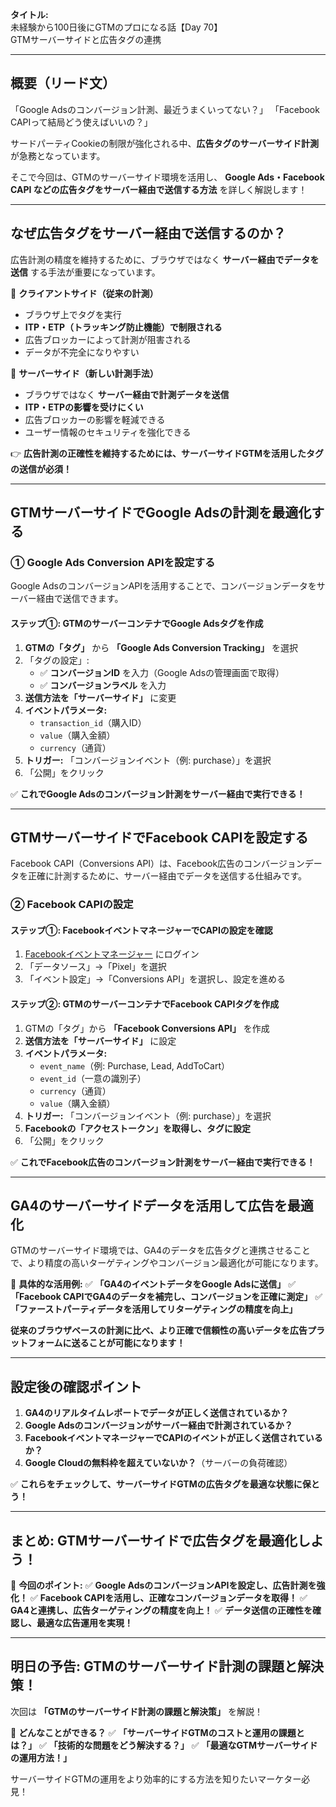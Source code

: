 **タイトル:**\
未経験から100日後にGTMのプロになる話【Day 70】\
GTMサーバーサイドと広告タグの連携

---

## **概要（リード文）**

「Google Adsのコンバージョン計測、最近うまくいってない？」
「Facebook CAPIって結局どう使えばいいの？」

サードパーティCookieの制限が強化される中、**広告タグのサーバーサイド計測** が急務となっています。

そこで今回は、GTMのサーバーサイド環境を活用し、 **Google Ads・Facebook CAPI などの広告タグをサーバー経由で送信する方法** を詳しく解説します！

---

## **なぜ広告タグをサーバー経由で送信するのか？**

広告計測の精度を維持するために、ブラウザではなく **サーバー経由でデータを送信** する手法が重要になっています。

🔹 **クライアントサイド（従来の計測）**
- ブラウザ上でタグを実行
- **ITP・ETP（トラッキング防止機能）で制限される**
- 広告ブロッカーによって計測が阻害される
- データが不完全になりやすい

🔹 **サーバーサイド（新しい計測手法）**
- ブラウザではなく **サーバー経由で計測データを送信**
- **ITP・ETPの影響を受けにくい**
- 広告ブロッカーの影響を軽減できる
- ユーザー情報のセキュリティを強化できる

👉 **広告計測の正確性を維持するためには、サーバーサイドGTMを活用したタグの送信が必須！**

---

## **GTMサーバーサイドでGoogle Adsの計測を最適化する**

### **① Google Ads Conversion APIを設定する**

Google AdsのコンバージョンAPIを活用することで、コンバージョンデータをサーバー経由で送信できます。

#### **ステップ①: GTMのサーバーコンテナでGoogle Adsタグを作成**
1. **GTMの「タグ」** から **「Google Ads Conversion Tracking」** を選択
2. 「タグの設定」:
   - ✅ **コンバージョンID** を入力（Google Adsの管理画面で取得）
   - ✅ **コンバージョンラベル** を入力
3. **送信方法を「サーバーサイド」** に変更
4. **イベントパラメータ:**
   - `transaction_id`（購入ID）
   - `value`（購入金額）
   - `currency`（通貨）
5. **トリガー:** 「コンバージョンイベント（例: purchase）」を選択
6. 「公開」をクリック

✅ **これでGoogle Adsのコンバージョン計測をサーバー経由で実行できる！**

---

## **GTMサーバーサイドでFacebook CAPIを設定する**

Facebook CAPI（Conversions API）は、Facebook広告のコンバージョンデータを正確に計測するために、サーバー経由でデータを送信する仕組みです。

### **② Facebook CAPIの設定**

#### **ステップ①: FacebookイベントマネージャーでCAPIの設定を確認**
1. [Facebookイベントマネージャー](https://business.facebook.com/events_manager) にログイン
2. 「データソース」→「Pixel」を選択
3. 「イベント設定」→「Conversions API」を選択し、設定を進める

#### **ステップ②: GTMのサーバーコンテナでFacebook CAPIタグを作成**
1. GTMの「タグ」から **「Facebook Conversions API」** を作成
2. **送信方法を「サーバーサイド」** に設定
3. **イベントパラメータ:**
   - `event_name`（例: Purchase, Lead, AddToCart）
   - `event_id`（一意の識別子）
   - `currency`（通貨）
   - `value`（購入金額）
4. **トリガー:** 「コンバージョンイベント（例: purchase）」を選択
5. **Facebookの「アクセストークン」を取得し、タグに設定**
6. 「公開」をクリック

✅ **これでFacebook広告のコンバージョン計測をサーバー経由で実行できる！**

---

## **GA4のサーバーサイドデータを活用して広告を最適化**

GTMのサーバーサイド環境では、GA4のデータを広告タグと連携させることで、より精度の高いターゲティングやコンバージョン最適化が可能になります。

📌 **具体的な活用例:**
✅ **「GA4のイベントデータをGoogle Adsに送信」**
✅ **「Facebook CAPIでGA4のデータを補完し、コンバージョンを正確に測定」**
✅ **「ファーストパーティデータを活用してリターゲティングの精度を向上」**

**従来のブラウザベースの計測に比べ、より正確で信頼性の高いデータを広告プラットフォームに送ることが可能になります！**

---

## **設定後の確認ポイント**

1. **GA4のリアルタイムレポートでデータが正しく送信されているか？**
2. **Google Adsのコンバージョンがサーバー経由で計測されているか？**
3. **FacebookイベントマネージャーでCAPIのイベントが正しく送信されているか？**
4. **Google Cloudの無料枠を超えていないか？**（サーバーの負荷確認）

✅ **これらをチェックして、サーバーサイドGTMの広告タグを最適な状態に保とう！**

---

## **まとめ: GTMサーバーサイドで広告タグを最適化しよう！**

📌 **今回のポイント:**
✅ **Google AdsのコンバージョンAPIを設定し、広告計測を強化！**
✅ **Facebook CAPIを活用し、正確なコンバージョンデータを取得！**
✅ **GA4と連携し、広告ターゲティングの精度を向上！**
✅ **データ送信の正確性を確認し、最適な広告運用を実現！**

---

## **明日の予告: GTMのサーバーサイド計測の課題と解決策！**

次回は **「GTMのサーバーサイド計測の課題と解決策」** を解説！

📌 **どんなことができる？**
✅ **「サーバーサイドGTMのコストと運用の課題とは？」**
✅ **「技術的な問題をどう解決する？」**
✅ **「最適なGTMサーバーサイドの運用方法！」**

サーバーサイドGTMの運用をより効率的にする方法を知りたいマーケター必見！